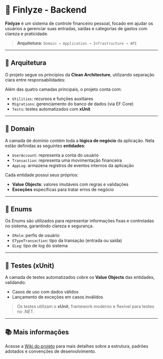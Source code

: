 # 💸 Finlyze - Backend

**Finlyze** é um sistema de controle financeiro pessoal, focado em ajudar os usuários a gerenciar suas entradas, saídas e categorias de gastos com clareza e praticidade.

> **Arquitetura:** `Domain → Application → Infrastructure → API`

---

## 🔧 Arquitetura

O projeto segue os princípios da **Clean Architecture**, utilizando separação clara entre responsabilidades:

Além das quatro camadas principais, o projeto conta com:

- `Utilities`: recursos e funções auxiliares
- `Migrations`: gerenciamento do banco de dados (via EF Core)
- `Tests`: testes automatizados com **xUnit**

---

## 🧩 Domain

A camada de domínio contém toda a **lógica de negócio** da aplicação. Nela estão definidas as seguintes **entidades**:

- `UserAccount`: representa a conta do usuário
- `Transaction`: representa uma movimentação financeira
- `AppLog`: armazena registros de eventos internos da aplicação

Cada entidade possui seus próprios:

- **Value Objects**: valores imutáveis com regras e validações
- **Exceções** específicas para tratar erros de negócio

---

## 📌 Enums

Os Enums são utilizados para representar informações fixas e controladas no sistema, garantindo clareza e segurança.

- `ERole`: perfis de usuário
- `ETypeTransaction`: tipo da transação (entrada ou saída)
- `ELog`: tipo de log do sistema

---

## 🧪 Testes (xUnit)

A camada de testes automatizados cobre os **Value Objects** das entidades, validando:

- Casos de uso com dados válidos
- Lançamento de exceções em casos inválidos

> Os testes utilizam o **xUnit**, framework moderno e flexível para testes no .NET.

---

## 📚 Mais informações

Acesse a [Wiki do projeto](https://github.com/LucasLantemamLeite/Finlyze.Api.wiki.git) para mais detalhes sobre a estrutura, padrões adotados e convenções de desenvolvimento.
